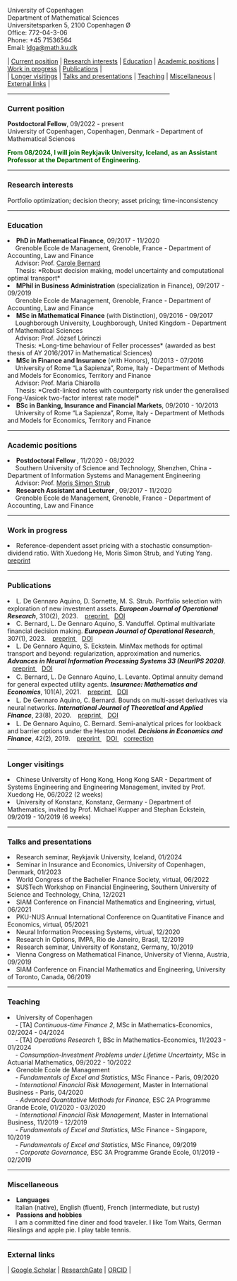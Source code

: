 <link rel="stylesheet" href="https://cdnjs.cloudflare.com/ajax/libs/font-awesome/5.15.2/css/all.min.css">

University of Copenhagen <br>
Department of Mathematical Sciences <br>
Universitetsparken 5, 2100 Copenhagen Ø <br>
Office: 772-04-3-06 <br>
Phone: +45 71536564 <br>
Email: ldga@math.ku.dk <br>

<div>
 | <a href="#current-position">Current position</a> | <a href="#research-interests">Research interests</a> | <a href="#education">Education</a>  |   <a href="#academic-positions">Academic positions</a> | <a href="#work-in-progress">Work in progress</a> | <a href="#publications">Publications</a> | 
  </div>
  <div>
  | <a href="#longer-visitings">Longer visitings</a> | <a href="#talks-and-presentations">Talks and presentations</a> | <a href="#teaching">Teaching</a> | <a href="#miscellaneous">Miscellaneous</a> |  <a href="#external-links">External links</a> |
  </div>

<hr width="73%">

<!--- <a href="https://raw.githubusercontent.com/luca-dga/-/master/CV_LucaDGA.pdf" target="_blank">Download CV</a>  --->

<!--- <hr width="25%"> --->   
### **Current position**
 <b>Postdoctoral Fellow</b>, 09/2022 - present  <br>
 University of Copenhagen, Copenhagen, Denmark - Department of Mathematical Sciences <br>

<span style="color:darkgreen">**From 08/2024, I will join Reykjavik University, Iceland, as an Assistant Professor at the Department of Engineering.**</span>

<hr width="100%">

### **Research interests**
Portfolio optimization; decision theory; asset pricing; time-inconsistency

<hr width="100%">

### **Education**

 <li><b>PhD in Mathematical Finance</b>, 09/2017 - 11/2020  <br></li> 
 &emsp; Grenoble Ecole de Management, Grenoble, France - Department of Accounting, Law and Finance <br>
 &emsp; Advisor: Prof. <a href="http://www.carole.bernard.free.fr/" target="_blank">Carole Bernard</a> <br>
 &emsp; Thesis: *Robust decision making, model uncertainty and computational optimal transport*

<li><b>MPhil in Business Administration</b> (specialization in Finance), 09/2017 - 09/2019 </li> 
&emsp; Grenoble Ecole de Management, Grenoble, France - Department of Accounting, Law and Finance 	  

<li><b>MSc in Mathematical Finance</b> (with Distinction), 09/2016 - 09/2017 </li>
&emsp; Loughborough University, Loughborough, United Kingdom - Department of Mathematical Sciences <br>
&emsp; Advisor: Prof. József Lörinczi <br>
&emsp; Thesis: *Long-time behaviour of Feller processes* (awarded as best thesis of AY 2016/2017 in Mathematical Sciences)

<li><b>MSc in Finance and Insurance</b> (with Honors), 10/2013 - 07/2016 </li>
&emsp; University of Rome “La Sapienza”, Rome, Italy - Department of Methods and Models for Economics, Territory and Finance <br>
&emsp; Advisor: Prof. Maria Chiarolla <br>
&emsp; Thesis: *Credit-linked notes with counterparty risk under the generalised Fong-Vasicek two-factor interest rate model*
    
<li><b>BSc in Banking, Insurance and Financial Markets</b>, 09/2010 - 10/2013 </li> 
&emsp; University of Rome “La Sapienza”, Rome, Italy - Department of Methods and Models for Economics, Territory and Finance
   
<hr width="100%">

### **Academic positions**
<li><b>Postdoctoral Fellow </b>, 11/2020 - 08/2022 </li>
&emsp; Southern University of Science and Technology, Shenzhen, China - Department of Information Systems and Management Engineering <br>
&emsp; Advisor: Prof. <a href="https://sites.google.com/view/morisstrub/home" target="_blank">Moris Simon Strub</a> <br>

<li><b>Research Assistant and Lecturer </b>, 09/2017 - 11/2020 </li> 
&emsp; Grenoble Ecole de Management, Grenoble, France - Department of Accounting, Law and Finance 	  

<hr width="100%">

### **Work in progress**

<li> Reference-dependent asset pricing with a stochastic consumption-dividend ratio. With Xuedong He, Moris Simon Strub, and Yuting Yang.  &ensp; <a href="https://arxiv.org/abs/2401.12856" target="_blank">  <i class="fas fa-project-diagram fa-xs"></i> preprint </a> </li>

<hr width="100%">

### **Publications**
<li> L. De Gennaro Aquino, D. Sornette, M. S. Strub. Portfolio selection with exploration of new investment assets. <i><b>European Journal of Operational Research</b></i>, 310(2), 2023. &ensp; <a href="https://papers.ssrn.com/sol3/papers.cfm?abstract_id=3625492" target="_blank">  <i class="fas fa-project-diagram fa-xs"></i> preprint </a>  &ensp; <a href="https://www.sciencedirect.com/science/article/pii/S0377221723002230" target="_blank">  <i class="fas fa-project-diagram fa-xs"></i> DOI </a>  </li> 

<li> C. Bernard, L. De Gennaro Aquino, S. Vanduffel. Optimal multivariate financial decision making. <i><b>European Journal of Operational Research</b></i>, 307(1), 2023. &ensp; <a href="https://papers.ssrn.com/sol3/papers.cfm?abstract_id=3931992" target="_blank">  <i class="fas fa-project-diagram fa-xs"></i> preprint </a> &ensp; <a href="https://www.sciencedirect.com/science/article/pii/S0377221722007457" target="_blank">  <i class="fas fa-project-diagram fa-xs"></i> DOI </a>  </li>

<li style="padding-bottom: 2px;">L. De Gennaro Aquino, S. Eckstein. MinMax methods for optimal transport and beyond: regularization, approximation and numerics. <i><b> Advances in Neural Information Processing Systems 33 (NeurIPS 2020)</b></i>. &ensp; <a href="https://arxiv.org/pdf/2010.11502.pdf" target="_blank"> <i class="fas fa-project-diagram fa-xs"></i> preprint </a>  &ensp; <a href="https://proceedings.neurips.cc/paper_files/paper/2020/hash/9f067d8d6df2d4b8c64fb4c084d6c208-Abstract.html" target="_blank">  <i class="fas fa-project-diagram fa-xs"></i> DOI </a>  </li>

<li style="padding-bottom: 2px;">C. Bernard, L. De Gennaro Aquino, L. Levante. Optimal annuity demand for general expected utility agents. <i><b>Insurance: Mathematics and Economics</b></i>, 101(A), 2021. &ensp; <a href="https://papers.ssrn.com/sol3/papers.cfm?abstract_id=3578370" target="_blank">  <i class="fas fa-project-diagram fa-xs"></i> preprint </a> &ensp; <a href="https://www.sciencedirect.com/science/article/pii/S0167668720300962" target="_blank">  <i class="fas fa-project-diagram fa-xs"></i> DOI </a>  </li>

<li style="padding-bottom: 2px;">L. De Gennaro Aquino, C. Bernard. Bounds on multi-asset derivatives via neural networks. <i><b>International Journal of Theoretical and Applied Finance</b></i>, 23(8), 2020. &ensp; <a href="https://arxiv.org/pdf/1911.05523.pdf" target="_blank">  <i class="fas fa-project-diagram fa-xs"></i> preprint </a>  &ensp; <a href="https://www.worldscientific.com/doi/epdf/10.1142/S0219024920500508" target="_blank">  <i class="fas fa-project-diagram fa-xs"></i> DOI </a> </li>

<li style="padding-bottom: 2px;">L. De Gennaro Aquino, C. Bernard. Semi-analytical prices for lookback and barrier options under the Heston model. <i><b>Decisions in Economics and Finance</b></i>, 42(2), 2019. &ensp; <a href="https://www.dropbox.com/s/s8gid3ndumj8mcf/De%20Gennaro%20Aquino%20and%20Bernard%20-%20Semi-analytical%20prices%20for%20lookback%20and%20barrier%20options%20under%20the%20Heston%20model.pdf?dl=0" target="_blank">  <i class="fas fa-project-diagram fa-xs"></i> preprint </a> &ensp; <a href="https://link.springer.com/article/10.1007/s10203-019-00254-x" target="_blank">  <i class="fas fa-project-diagram fa-xs"></i> DOI </a> &ensp;  <a href="https://link.springer.com/article/10.1007%2Fs10203-021-00360-9" target="_blank">  <i class="fas fa-project-diagram fa-xs"></i> correction </a> </li>

<hr width="100%">

### **Longer visitings**

<li>Chinese University of Hong Kong, Hong Kong SAR - Department of Systems Engineering and Engineering Management, invited by Prof. Xuedong He, 06/2022 (2 weeks)  </li>
<li>University of Konstanz, Konstanz, Germany - Department of Mathematics, invited by Prof. Michael Kupper and Stephan Eckstein, 09/2019 - 10/2019 (6 weeks) </li>

<hr width="100%">

### **Talks and presentations**
<li>Research seminar, Reykjavik University, Iceland, 01/2024</li>
<li>Seminar in Insurance and Economics, University of Copenhagen, Denmark, 01/2023</li>
<li>World Congress of the Bachelier Finance Society, virtual, 06/2022</li>
<li>SUSTech Workshop on Financial Engineering, Southern University of Science and Technology, China, 12/2021</li>
<li>SIAM Conference on Financial Mathematics and Engineering, virtual, 06/2021</li>
<li>PKU-NUS Annual International Conference on Quantitative Finance and Economics, virtual, 05/2021</li>
<li>Neural Information Processing Systems, virtual, 12/2020</li>
<li>Research in Options, IMPA, Rio de Janeiro, Brasil, 12/2019</li>
<li>Research seminar, University of Konstanz, Germany, 10/2019</li>
<li>Vienna Congress on Mathematical Finance, University of Vienna, Austria, 09/2019</li>
<li>SIAM Conference on Financial Mathematics and Engineering, University of Toronto, Canada, 06/2019</li>

<hr width="100%">

### **Teaching**
<li> University of Copenhagen</li>
&emsp; - [TA] <i>Continuous-time Finance 2</i>, MSc in Mathematics-Economics, 02/2024 - 04/2024 <br>
&emsp; - [TA] <i>Operations Research 1</i>, BSc in Mathematics-Economics, 11/2023 - 01/2024 <br>
&emsp; - <i>Consumption-Investment Problems under Lifetime Uncertainty</i>, MSc in Actuarial Mathematics, 09/2022 - 10/2022 <br>

<li>Grenoble Ecole de Management</li>
&emsp; - <i>Fundamentals of Excel and Statistics</i>, MSc Finance - Paris, 09/2020<br>
&emsp; - <i>International Financial Risk Management</i>, Master in International Business - Paris, 04/2020 <br>
&emsp; - <i>Advanced Quantitative Methods for Finance</i>, ESC 2A Programme Grande Ecole, 01/2020 - 03/2020<br>
&emsp; - <i>International Financial Risk Management</i>, Master in International Business, 11/2019 - 12/2019<br>
&emsp; - <i>Fundamentals of Excel and Statistics</i>, MSc Finance - Singapore, 10/2019<br>
&emsp; - <i>Fundamentals of Excel and Statistics</i>, MSc Finance, 09/2019<br>
&emsp; - <i>Corporate Governance</i>, ESC 3A Programme Grande Ecole, 01/2019 - 02/2019<br>

<hr width="100%">

### **Miscellaneous**

<li><b>Languages</b></li>
&emsp; Italian (native), English (fluent), French (intermediate, but rusty)

<li><b>Passions and hobbies</b></li>
&emsp; I am a committed fine diner and food traveler. I like Tom Waits, German Rieslings and apple pie. I play table tennis. 

<hr width="100%">

### **External links**

<div>
| <a href="https://scholar.google.it/citations?user=Jk0lgM4AAAAJ&hl=it&oi=ao" target="_blank">Google Scholar</a> | 
<a href="https://www.researchgate.net/profile/Luca_De_Gennaro_Aquino" target="_blank">ResearchGate</a> |
<a href="https://orcid.org/0000-0001-5377-5385" target="_blank">ORCID</a> |
</div>
